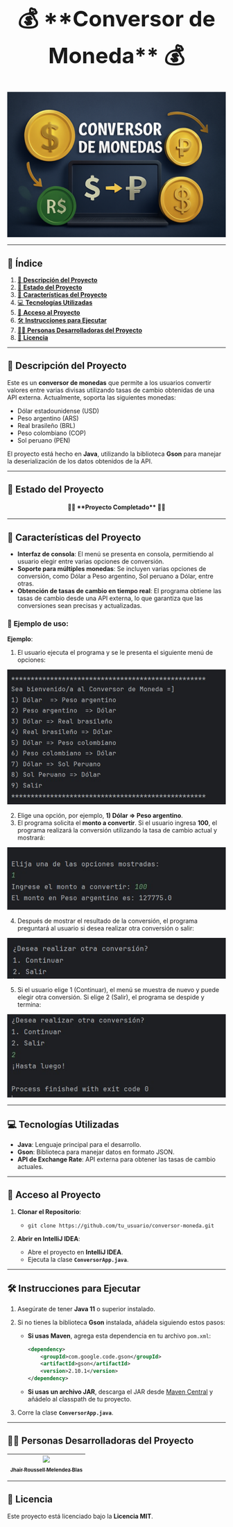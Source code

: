 <h1 align="center" style="font-size: 50px;">💰 **Conversor de Moneda** 💰</h1>

<p align="center">
  <img src="./paraREADME/1.jpg" alt="Logo del Conversor de Moneda">
</p>

---

## 📌 **Índice**
1. [📖 **Descripción del Proyecto**](#descripción-del-proyecto)
2. [🚀 **Estado del Proyecto**](#estado-del-proyecto)
3. [🔧 **Características del Proyecto**](#características-del-proyecto)
4. [💻 **Tecnologías Utilizadas**](#tecnologías-utilizadas)
5. [📁 **Acceso al Proyecto**](#acceso-al-proyecto)
6. [🛠️ **Instrucciones para Ejecutar**](#instrucciones-para-ejecutar)
7. [🧑‍💻 **Personas Desarrolladoras del Proyecto**](#personas-desarrolladoras-del-proyecto)
8. [📜 **Licencia**](#licencia)

---

## 📖 **Descripción del Proyecto**

Este es un **conversor de monedas** que permite a los usuarios convertir valores entre varias divisas utilizando tasas de cambio obtenidas de una API externa. Actualmente, soporta las siguientes monedas:

- Dólar estadounidense (USD)
- Peso argentino (ARS)
- Real brasileño (BRL)
- Peso colombiano (COP)
- Sol peruano (PEN)

El proyecto está hecho en **Java**, utilizando la biblioteca **Gson** para manejar la deserialización de los datos obtenidos de la API.

---

## 🚀 **Estado del Proyecto**

<h4 align="center">
🎉🚀 **Proyecto Completado** 🚀🎉
</h4>

---

## 🔧 **Características del Proyecto**

- **Interfaz de consola**: El menú se presenta en consola, permitiendo al usuario elegir entre varias opciones de conversión.
- **Soporte para múltiples monedas**: Se incluyen varias opciones de conversión, como Dólar a Peso argentino, Sol peruano a Dólar, entre otras.
- **Obtención de tasas de cambio en tiempo real**: El programa obtiene las tasas de cambio desde una API externa, lo que garantiza que las conversiones sean precisas y actualizadas.

### 📌 **Ejemplo de uso**:
**Ejemplo**:
1. El usuario ejecuta el programa y se le presenta el siguiente menú de opciones:

<p align="center">
  <img src="./paraREADME/Ejm1.jpg" alt="Ejm1">
</p>

2. Elige una opción, por ejemplo, **1) Dólar => Peso argentino**.
3. El programa solicita el **monto a convertir**. Si el usuario ingresa **100**, el programa realizará la conversión utilizando la tasa de cambio actual y mostrará:

<p align="center">
  <img src="./paraREADME/Ejm2.jpg" alt="Ejm2">
</p>

4. Después de mostrar el resultado de la conversión, el programa preguntará al usuario si desea realizar otra conversión o salir:

<p align="center">
  <img src="./paraREADME/Ejm3.jpg" alt="Ejm3">
</p>

5. Si el usuario elige 1 (Continuar), el menú se muestra de nuevo y puede elegir otra conversión. Si elige 2 (Salir), el programa se despide y termina:

<p align="center">
  <img src="./paraREADME/Ejm4.jpg" alt="Ejm4">
</p>

---

## 💻 **Tecnologías Utilizadas**

- **Java**: Lenguaje principal para el desarrollo.
- **Gson**: Biblioteca para manejar datos en formato JSON.
- **API de Exchange Rate**: API externa para obtener las tasas de cambio actuales.

---

## 📁 **Acceso al Proyecto**

1. **Clonar el Repositorio**:
   - `git clone https://github.com/tu_usuario/conversor-moneda.git`
   
2. **Abrir en IntelliJ IDEA**:
   - Abre el proyecto en **IntelliJ IDEA**.
   - Ejecuta la clase **`ConversorApp.java`**.

---

## 🛠️ **Instrucciones para Ejecutar**

1. Asegúrate de tener **Java 11** o superior instalado.
2. Si no tienes la biblioteca **Gson** instalada, añádela siguiendo estos pasos:
   - **Si usas Maven**, agrega esta dependencia en tu archivo `pom.xml`:
     ```xml
     <dependency>
         <groupId>com.google.code.gson</groupId>
         <artifactId>gson</artifactId>
         <version>2.10.1</version>
     </dependency>
     ```
   - **Si usas un archivo JAR**, descarga el JAR desde [Maven Central](https://mvnrepository.com/artifact/com.google.code.gson/gson) y añádelo al classpath de tu proyecto.

3. Corre la clase **`ConversorApp.java`**.

---

## 🧑‍💻 **Personas Desarrolladoras del Proyecto**

| [<img src="https://avatars.githubusercontent.com/u/181286163?v=4" width=115><br><sub>Jhair Roussell Melendez Blas</sub>](https://github.com/JhairRoussell2) |
| :---: |

---

## 📜 **Licencia**

Este proyecto está licenciado bajo la **Licencia MIT**.

